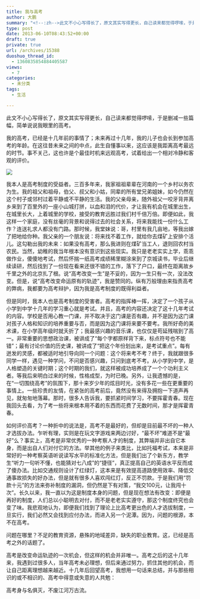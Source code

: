 ```yaml
---
title: 我与高考
author: 大鹏
summary: "<!--:zh-->此文不小心写得长了，原文其实写得更长，自己读来都觉得啰嗦，于是删减一些篇幅，简单说说我眼里的高考。"
type: post
date: 2013-06-10T08:43:52+00:00
draft: true
private: true
url: /archives/15388
duoshuo_thread_id:
  - 1360835854884405587
views:
  - 7
categories:
  - 未分类
tags:
  - 生活

---
```

<!--:zh-->此文不小心写得长了，原文其实写得更长，自己读来都觉得啰嗦，于是删减一些篇幅，简单说说我眼里的高考。

我的高考，已经是十几年前的事情了；未来再过十几年，我的儿子也会长到参加高考的年龄。在这往昔未来之间的中点，此生自懂事以来，这应该是我距离高考最远的时节。事不关己，这也许是个最佳时机来远观高考，试着给出一个相对冷静和客观的评价。

![][1]

<!--:-->

<!--more-->

<!--:zh-->

我本人是高考制度的受益者。三百多年来，我家祖祖辈辈在河南的一个乡村以务农为生。我的祖父和祖母，伯父、叔父和小姑，同辈的所有堂兄弟姐妹，如今仍然在这个村子或邻村过着平静或不平静的生活。我的父亲母亲，随外祖父一咬牙背井离乡来到了百里外的一座小山城打拼，以血和泪的代价，才让我有机会在城里出生，在城里长大，上着城里的学校，接受的教育远胜过我们村千倍万倍。即便如此，我这样一个家庭，没有丝毫的背景和说得过去的社会关系，将来我能找一份什么工作？连送礼求人都没有门路。那时候，我堂妹说：哥，村里有我几亩地，等我出嫁了把地给你种。我父亲的一个朋友说：将来找不着工作，就给你去煤矿上安排个活儿。这勾勒出我的未来：如果没有高考，那么我进则在煤矿当工人，退则回农村当农民。当然，幼稚的我当年根本没有意识到这些现实。我只是老老实实上学，乖乖做作业，傻傻地考试，然后怀揣一纸高考成绩稀里糊涂来到了京城读书，毕业后继续读研，然后找到了一份现在看来还很不错的工作，落下了户口，最终在距离故乡千里之外的北京扎了根。说“高考改变一生”是不妥的，因为一生只有一次，没法改变。但是，说“高考改变命运原有的轨迹”，我是赞同的。纵有万般理由来指责高考的弊病，我都要为高考辩护，因为我是高考制度的既得利益者。

但是同时，我本人也是高考制度的受害者。高考的指挥棒一挥，决定了一个孩子从小学到中学十几年的学习重心就是考试。并且，高考的内容还决定了这十几年考试的内容。学校是否用心教一门课，并不取决于这门课是否有趣，并不是因为这门课对孩子人格和知识的培养重要与否，而是因为这门课将来要不要考。我所好奇的美术课，在小学高年级时就夭折了；我最感兴趣的音乐课，也仅仅是苟延残喘到了高一。非常重要的思想政治课，被讲成了“每个字都原样背下来，标点符号也不能错”；最有讨论价值的历史课，被讲成了“把这个年份划出来，是考试重点”。每有迸发的灵感，都被适时地引导向同一个问题：这个将来考不考？终于，我就跟很多同学一样，遇见一种学问，不问是否感兴趣，只问到底考不考。从小学到中学，是人格塑造的关键时期；这个时期的我们，就这样被成功培养成了一个个功利主义者。等我后来明白过来的时候，性格成型，为时已晚。另外，让我遗憾的是，在“一切围绕高考”的氛围下，那十来岁少年的炫目时光，没有多花一些在更重要的事情上。一些珍贵的友情，在紧张的高考前后，竟然没有来得及拥抱一下道声再见，就匆匆地落幕。那时，很多人告诉我，要抓紧时间学习，不要挥霍青春。现在我回头去看，为了考一些将来根本用不着的东西而花费了无数时间，那才是挥霍青春。

如何评价高考？一种折中的说法是，高考不是最好的，但却是目前最不坏的一种人才选拔办法。乍听有理，实则是在玩文字游戏来两边讨好，“最不坏”难道不是“最好”么？事实上，高考是非常优秀的一种考察人才的制度，其弊端并非出自它本身，而是出自人们对付它的方法。举其他的例子来类比，比如托福考试，本来是非常好的一种考察英语听说读写水平的标准化方法，但是我们出了个新东方，教学生“听力一句听不懂，也能猜对七八成”的“捷径”，真正提高自己的英语水平反而成了傻办法。比如交通规则设计了红绿灯，这本来是有效提高道路使用效率、降低交通事故损失的好办法，但是就有很多人喜欢闯红灯，反正不罚款。于是我们用“罚款十元”的方法来弥补制度的漏洞，但仍然是下有对策，“我交100元，让我闯十次”。长久以来，我一直以为这是制度本身的问题，但是现在想法有改变：即便是再好的制度，人们总以小聪明去对付，而不是老老实实遵守，那这个制度终究也会变了味。我悲观地认为，即便我们找到了理论上比高考更出色的人才选拔制度，一旦实行，我们必然又会找到应付办法，而进入另一个泥潭。因为，问题的根源，本不在高考。

问题在哪里？不足的教育资源，悬殊的地域差异，缺失的职业教育。这，已经是高考之外的话题了。

高考是改变命运轨迹的一次机会，但这样的机会并非唯一。高考之后的这十几年来，我遇到过很多人，当年高考未必理想，但后来通过努力，抓住其他的机会，而让自己距离理想越来越近。十几年后回望高考，我想用一句话来总结，并与那些相识的或不相识的、高考中得意或失意的人共勉：

高考身与名俱灭，不废江河万古流。<!--:-->

 [1]: http://p.img.eol.cn/images/1022/2012/0530/1338357648_12_a9bv.jpg
